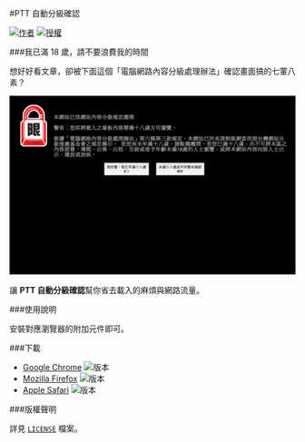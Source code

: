 #PTT 自動分級確認

[![作者](https://img.shields.io/badge/作者-Zhi--Wei_Cai-red.svg?style=flat-square)](http://vox.vg/) [![授權](https://img.shields.io/badge/授權-MIT-blue.svg?style=flat-square)][License]

###我已滿 18 歲，請不要浪費我的時間

想好好看文章，卻被下面這個「電腦網路內容分級處理辦法」確認畫面搞的七葷八素？

![到底要問幾次？就已經不能再老了](demo.png)

讓 **PTT 自動分級確認**幫你省去載入的麻煩與網路流量。

###使用說明

安裝對應瀏覽器的附加元件即可。

###下載

- [Google Chrome][Chrome] ![版本](https://img.shields.io/badge/Build-v0.1-green.svg?style=flat-square)
- [Mozilla Firefox][Firefox] ![版本](https://img.shields.io/badge/Build-v0.3-green.svg?style=flat-square)
- [Apple Safari][Safari] ![版本](https://img.shields.io/badge/Build-v0.1-green.svg?style=flat-square)

[Chrome]: https://chrome.google.com/webstore/detail/ptt-自動分級確認/ekegehhnkpbgocdjdlhnmjkkgdhgdheg
[Firefox]: https://addons.mozilla.org/en-US/firefox/addon/ptt-%E8%87%AA%E5%8B%95%E5%88%86%E7%B4%9A%E7%A2%BA%E8%AA%8D/
[Safari]: https://vox.vg/apps/ptt-18plus/ptt-18plus.safariextz

###版權聲明

詳見 [`LICENSE`][License] 檔案。

[License]: https://github.com/x43x61x69/PTT-18Plus/blob/master/LICENSE